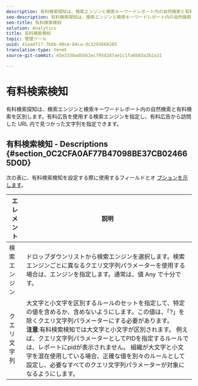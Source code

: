 ```yaml
---
description: 有料検索探知は、検索エンジンと検索キーワードレポート内の自然検索と有料検索を区別します。有料広告を使用する検索エンジンを指定し、有料広告から訪問した URL 内で見つかった文字列を指定できます。
seo-description: 有料検索探知は、検索エンジンと検索キーワードレポート内の自然検索と有料検索を区別します。有料広告を使用する検索エンジンを指定し、有料広告から訪問した URL 内で見つかった文字列を指定できます。
seo-title: 有料検索検知
solution: Analytics
title: 有料検索検知
topic: 管理ツール
uuid: 41aadf17-7b8b-49ce-84ca-dc3293660205
translation-type: tm+mt
source-git-commit: 45e3330adb562ec795d287ae1c1fa6b03a2b2a31

---
```



# 有料検索検知

有料検索探知は、検索エンジンと検索キーワードレポート内の自然検索と有料検索を区別します。有料広告を使用する検索エンジンを指定し、有料広告から訪問した URL 内で見つかった文字列を指定できます。

## 有料検索検知 - Descriptions {#section_0C2CFA0AF77B47098BE37CB024665D0D}

次の表に、有料検索検知を設定する際に使用するフィールドとオ [プションを示します](/help/admin/admin/paid-search-detection/t-paid-search-detection.md)。

| エレメント | 説明 |
|--- |--- |
| 検索エンジン | ドロップダウンリストから検索エンジンを選択します。検索エンジンごとに異なるクエリ文字列パラメーターを使用する場合は、エンジンを指定します。通常は、値 Any で十分です。 |
| クエリ文字列 | 大文字と小文字を区別するルールのセットを指定して、特定の値を含めるか、含めないようにします。この値は、「?」を除くクエリ文字列パラメーターにする必要があります。 <br>**注意**:有料検索検知では大文字と小文字が区別されます。 例えば、クエリ文字列パラメーターとしてPIDを指定するルールでは、レポートにpidが表示されません。 組織が大文字と小文字を混在使用している場合、正確な値を別々のルールとして設定し、必要なすべてのクエリ文字列パラメーターが対象になるようにします。</br> |
